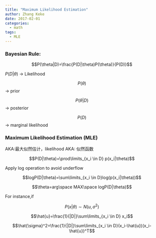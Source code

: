 ```yaml
---
title: "Maximum Likelihood Estimation"
author: Zhang Keke
date: 2017-02-01
categories:
  - math
tags:
  - MLE
---
```


### Bayesian Rule:

$$P(\theta|D)=\frac{P(D|\theta)P(\theta)}{P(D)}$$


$P(D|\theta)$ -> Likelihood

$$P(\theta)$$ -> prior

$$P(\theta|D)$$ -> posterior

$$P(D)$$ -> marginal likelihood


### Maximum Likelihood Estimation (MLE)
AKA:最大似然估计，likelihood AKA: 似然函数

$$P(D|\theta)=\prod\limits_{x_i \in D} p(x_i|\theta)$$

Apply log operation to avoid underflow

$$logP(D|\theta)=\sum\limits_{x_i \in D}log(p(x_i|\theta))$$

$$\theta=arg\space  MAX\space  logP(D|\theta)$$

For instance,if 

$$P(x|\theta) \sim N(u,\sigma^2)$$

$$\hat{u}=\frac{1}{|D|}\sum\limits_{x_i \in D} x_i$$

$$\hat{\sigma}^2=\frac{1}{|D|}\sum\limits_{x_i \in D}(x_i-\hat{u})(x_i-\hat{u})^T$$